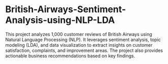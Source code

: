 # British-Airways-Sentiment-Analysis-using-NLP-LDA
This project analyzes 1,000 customer reviews of British Airways using Natural Language Processing (NLP). It leverages sentiment analysis, topic modeling (LDA), and data visualization to extract insights on customer satisfaction, complaints, and improvement areas. The project also provides actionable business recommendations based on key findings.

